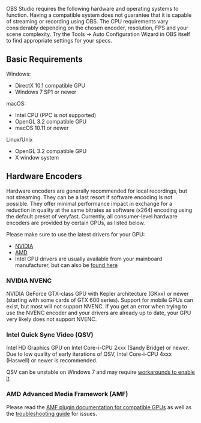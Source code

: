 OBS Studio requires the following hardware and operating systems to function. Having a compatible system does not guarantee that it is capable of streaming or recording using OBS. The CPU requirements vary considerably depending on the chosen encoder, resolution, FPS and your scene complexity. Try the Tools -> Auto Configuration Wizard in OBS itself to find appropriate settings for your specs.

## Basic Requirements

Windows:
- DirectX 10.1 compatible GPU
- Windows 7 SP1 or newer

macOS:
- Intel CPU (PPC is not supported)
- OpenGL 3.2 compatible GPU
- macOS 10.11 or newer

Linux/Unix
- OpenGL 3.2 compatible GPU
- X window system

## Hardware Encoders

Hardware encoders are generally recommended for local recordings, but not streaming. They can be a last resort if software encoding is not possible. They offer minimal performance impact in exchange for a reduction in quality at the same bitrates as software (x264) encoding using the default preset of veryfast. Currently, all consumer-level hardware encoders are provided by certain GPUs, as listed below.

Please make sure to use the latest drivers for your GPU:
- [NVIDIA](https://www.geforce.com/drivers)
- [AMD](http://support.amd.com)
- Intel GPU drivers are usually available from your mainboard manufacturer, but can also be [found here](https://downloadcenter.intel.com/)

### NVIDIA NVENC
NVIDIA GeForce GTX-class GPU with Kepler architecture (GKxx) or newer (starting with some cards of GTX 600 series).
Support for mobile GPUs can exist, but most will not support NVENC. If you get an error when trying to use the NVENC encoder and your drivers are already up to date, your GPU very likely does not support NVENC.

### Intel Quick Sync Video (QSV)
Intel HD Graphics GPU on Intel Core-i-CPU 2xxx (Sandy Bridge) or newer.
Due to low quality of early iterations of QSV, Intel Core-i-CPU 4xxx (Haswell) or newer is recommended.

QSV can be unstable on Windows 7 and may require [workarounds to enable it](https://obsproject.com/forum/resources/how-to-use-quicksync.82/).

### AMD Advanced Media Framework (AMF)
Please read the [AMF plugin documentation for compatible GPUs](https://github.com/Xaymar/obs-studio_amf-encoder-plugin/wiki/Hardware-Support) as well as the [troubleshooting guide](https://github.com/Xaymar/obs-studio_amf-encoder-plugin/wiki/Guide%3A-Troubleshooting) for issues.